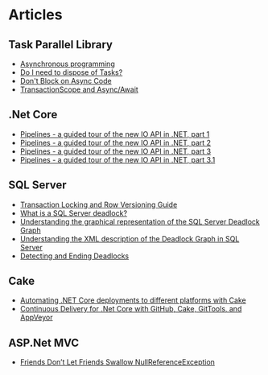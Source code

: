# Articles

## Task Parallel Library
* [Asynchronous programming](https://docs.microsoft.com/en-us/dotnet/csharp/async)
* [Do I need to dispose of Tasks?](https://blogs.msdn.microsoft.com/pfxteam/2012/03/25/do-i-need-to-dispose-of-tasks/)
* [Don't Block on Async Code](https://blog.stephencleary.com/2012/07/dont-block-on-async-code.html)
* [TransactionScope and Async/Await](https://particular.net/blog/transactionscope-and-async-await-be-one-with-the-flow)

## .Net Core
* [Pipelines - a guided tour of the new IO API in .NET, part 1](https://blog.marcgravell.com/2018/07/pipe-dreams-part-1.html)
* [Pipelines - a guided tour of the new IO API in .NET, part 2](https://blog.marcgravell.com/2018/07/pipe-dreams-part-2.html)
* [Pipelines - a guided tour of the new IO API in .NET, part 3](https://blog.marcgravell.com/2018/07/pipe-dreams-part-3.html)
* [Pipelines - a guided tour of the new IO API in .NET, part 3.1](https://blog.marcgravell.com/2018/07/pipe-dreams-part-31.html)

## SQL Server
* [Transaction Locking and Row Versioning Guide](https://technet.microsoft.com/en-us/library/jj856598(v=sql.110).aspx)
* [What is a SQL Server deadlock?](https://www.sqlshack.com/what-is-a-sql-server-deadlock/)
* [Understanding the graphical representation of the SQL Server Deadlock Graph](https://www.sqlshack.com/understanding-graphical-representation-sql-server-deadlock-graph/)
* [Understanding the XML description of the Deadlock Graph in SQL Server](https://www.sqlshack.com/understanding-the-xml-description-of-the-deadlock-graph-in-sql-server/)
* [Detecting and Ending Deadlocks](https://docs.microsoft.com/en-us/previous-versions/sql/sql-server-2008-r2/ms178104(v=sql.105))

## Cake
* [Automating .NET Core deployments to different platforms with Cake](https://jeremylindsayni.wordpress.com/2017/07/03/automating-net-core-2-deployments-to-different-platforms-with-cake/)
* [Continuous Delivery for .Net Core with GitHub, Cake, GitTools, and AppVeyor](http://www.michael-whelan.net/continuous-delivery-github-cake-gittools-appveyor/)

## ASP.Net MVC
* [Friends Don’t Let Friends Swallow NullReferenceException](https://medium.com/@joni2nja/friends-dont-let-friends-swallow-nullreferenceexception-acd949833d70)
